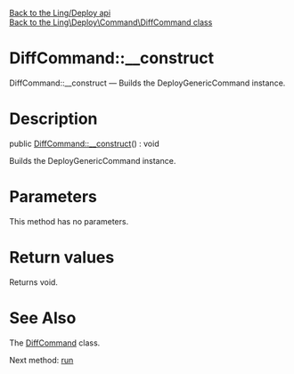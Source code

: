 [Back to the Ling/Deploy api](https://github.com/lingtalfi/Deploy/blob/master/doc/api/Ling/Deploy.md)<br>
[Back to the Ling\Deploy\Command\DiffCommand class](https://github.com/lingtalfi/Deploy/blob/master/doc/api/Ling/Deploy/Command/DiffCommand.md)


DiffCommand::__construct
================



DiffCommand::__construct — Builds the DeployGenericCommand instance.




Description
================


public [DiffCommand::__construct](https://github.com/lingtalfi/Deploy/blob/master/doc/api/Ling/Deploy/Command/DiffCommand/__construct.md)() : void




Builds the DeployGenericCommand instance.




Parameters
================

This method has no parameters.


Return values
================

Returns void.








See Also
================

The [DiffCommand](https://github.com/lingtalfi/Deploy/blob/master/doc/api/Ling/Deploy/Command/DiffCommand.md) class.

Next method: [run](https://github.com/lingtalfi/Deploy/blob/master/doc/api/Ling/Deploy/Command/DiffCommand/run.md)<br>

